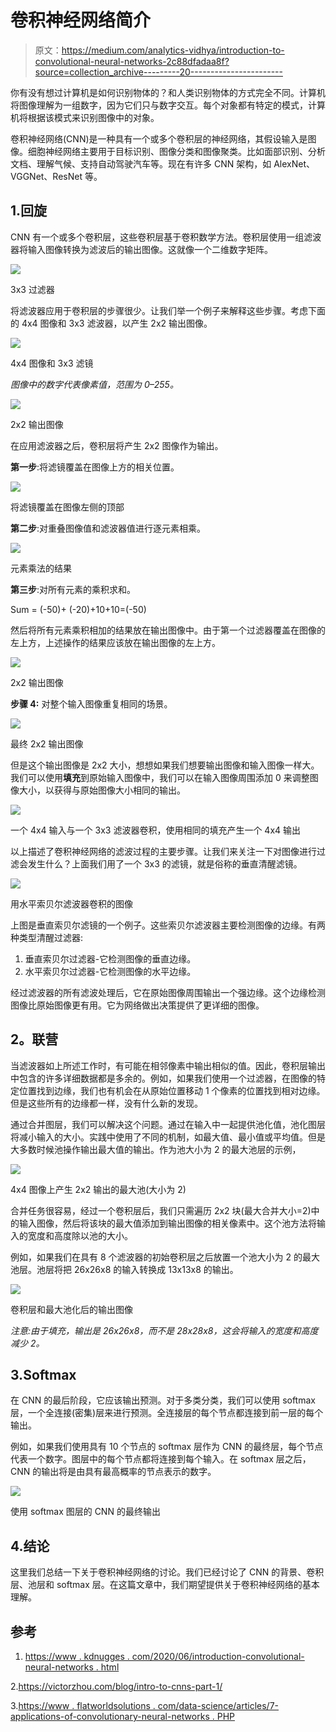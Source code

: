 # 卷积神经网络简介

> 原文：<https://medium.com/analytics-vidhya/introduction-to-convolutional-neural-networks-2c88dfadaa8f?source=collection_archive---------20----------------------->

你有没有想过计算机是如何识别物体的？和人类识别物体的方式完全不同。计算机将图像理解为一组数字，因为它们只与数字交互。每个对象都有特定的模式，计算机将根据该模式来识别图像中的对象。

卷积神经网络(CNN)是一种具有一个或多个卷积层的神经网络，其假设输入是图像。细胞神经网络主要用于目标识别、图像分类和图像聚类。比如面部识别、分析文档、理解气候、支持自动驾驶汽车等。现在有许多 CNN 架构，如 AlexNet、VGGNet、ResNet 等。

## 1.回旋

CNN 有一个或多个卷积层，这些卷积层基于卷积数学方法。卷积层使用一组滤波器将输入图像转换为滤波后的输出图像。这就像一个二维数字矩阵。

![](img/ef8f338053d304973c9329ca3ed56cad.png)

3x3 过滤器

将滤波器应用于卷积层的步骤很少。让我们举一个例子来解释这些步骤。考虑下面的 4x4 图像和 3x3 滤波器，以产生 2x2 输出图像。

![](img/08ebed8f6775c71c070320959db196be.png)

4x4 图像和 3x3 滤镜

*图像中的数字代表像素值，范围为 0–255。*

![](img/53fa4511bb000c7d2e233a4d56c4b11d.png)

2x2 输出图像

在应用滤波器之后，卷积层将产生 2x2 图像作为输出。

**第一步**:将滤镜覆盖在图像上方的相关位置。

![](img/60e8c6e1aa8bc8a0abda361a3faeb081.png)

将滤镜覆盖在图像左侧的顶部

**第二步**:对重叠图像值和滤波器值进行逐元素相乘。

![](img/b42a7c8c765d1e1911b8ba7ab99ce9c7.png)

元素乘法的结果

**第三步**:对所有元素的乘积求和。

Sum = (-50)+ (-20)+10+10=(-50)

然后将所有元素乘积相加的结果放在输出图像中。由于第一个过滤器覆盖在图像的左上方，上述操作的结果应该放在输出图像的左上方。

![](img/5bb61752fbb314f307300a4213755488.png)

2x2 输出图像

**步骤 4:** 对整个输入图像重复相同的场景。

![](img/08345e01d61de60bd3951200312a648f.png)

最终 2x2 输出图像

但是这个输出图像是 2x2 大小，想想如果我们想要输出图像和输入图像一样大。我们可以使用**填充**到原始输入图像中，我们可以在输入图像周围添加 0 来调整图像大小，以获得与原始图像大小相同的输出。

![](img/b1000bc5301c3202e18de43962d68852.png)

一个 4x4 输入与一个 3x3 滤波器卷积，使用相同的填充产生一个 4x4 输出

以上描述了卷积神经网络的滤波过程的主要步骤。让我们来关注一下对图像进行过滤会发生什么？上面我们用了一个 3x3 的滤镜，就是俗称的垂直清醒滤镜。

![](img/2ae4f2d1c6eff5af05b7c4f9531c5bc8.png)

用水平索贝尔滤波器卷积的图像

上图是垂直索贝尔滤镜的一个例子。这些索贝尔滤波器主要检测图像的边缘。有两种类型清醒过滤器:

1.  垂直索贝尔过滤器-它检测图像的垂直边缘。
2.  水平索贝尔过滤器-它检测图像的水平边缘。

经过滤波器的所有滤波处理后，它在原始图像周围输出一个强边缘。这个边缘检测图像比原始图像更有用。它为网络做出决策提供了更详细的图像。

## **2。联营**

当滤波器如上所述工作时，有可能在相邻像素中输出相似的值。因此，卷积层输出中包含的许多详细数据都是多余的。例如，如果我们使用一个过滤器，在图像的特定位置找到边缘，我们也有机会在从原始位置移动 1 个像素的位置找到相对边缘。但是这些所有的边缘都一样，没有什么新的发现。

通过合并图层，我们可以解决这个问题。通过在输入中一起提供池化值，池化图层将减小输入的大小。实践中使用了不同的机制，如最大值、最小值或平均值。但是大多数时候池操作输出最大值的输出。作为池大小为 2 的最大池层的示例，

![](img/b4b427bb79eb56797b528dc085d825b3.png)

4x4 图像上产生 2x2 输出的最大池(大小为 2)

合并任务很容易，经过一个卷积层后，我们只需遍历 2x2 块(最大合并大小=2)中的输入图像，然后将该块的最大值添加到输出图像的相关像素中。这个池方法将输入的宽度和高度除以池的大小。

例如，如果我们在具有 8 个滤波器的初始卷积层之后放置一个池大小为 2 的最大池层。池层将把 26x26x8 的输入转换成 13x13x8 的输出。

![](img/05d7183a002ac4649d045d67a67a9a3f.png)

卷积层和最大池化后的输出图像

*注意:由于填充，输出是 26x26x8，而不是 28x28x8，这会将输入的宽度和高度减少 2。*

## 3.Softmax

在 CNN 的最后阶段，它应该输出预测。对于多类分类，我们可以使用 softmax 层，一个全连接(密集)层来进行预测。全连接层的每个节点都连接到前一层的每个输出。

例如，如果我们使用具有 10 个节点的 softmax 层作为 CNN 的最终层，每个节点代表一个数字。图层中的每个节点都将连接到每个输入。在 softmax 层之后，CNN 的输出将是由具有最高概率的节点表示的数字。

![](img/84a78d5389723532d188cfc444d2bf06.png)

使用 softmax 图层的 CNN 的最终输出

## 4.结论

这里我们总结一下关于卷积神经网络的讨论。我们已经讨论了 CNN 的背景、卷积层、池层和 softmax 层。在这篇文章中，我们期望提供关于卷积神经网络的基本理解。

## 参考

1.  [https://www . kdnugges . com/2020/06/introduction-convolutional-neural-networks . html](https://www.kdnuggets.com/2020/06/introduction-convolutional-neural-networks.html)

2.https://victorzhou.com/blog/intro-to-cnns-part-1/

3.[https://www . flatworldsolutions . com/data-science/articles/7-applications-of-convolutionary-neural-networks . PHP](https://www.flatworldsolutions.com/data-science/articles/7-applications-of-convolutional-neural-networks.php)